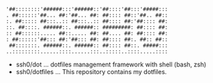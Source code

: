 

    '##::::::::'######:::'######::'##::::'##:::'#####:::
    . ##::::::'##... ##:'##... ##: ##:::: ##::'##.. ##::
    :. ##::::: ##:::..:: ##:::..:: ##:::: ##:'##:::: ##:
    ::. ##::::. ######::. ######:: #########: ##:::: ##:
    :: ##::::::..... ##::..... ##: ##.... ##: ##:::: ##:
    : ##::::::'##::: ##:'##::: ##: ##:::: ##:. ##:: ##::
     ##:::::::. ######::. ######:: ##:::: ##::. #####:::
    ..:::::::::......::::......:::..:::::..::::.....::::



<!--
**ssh0/ssh0** is a ✨ _special_ ✨ repository because its `README.md` (this file) appears on your GitHub profile.

Here are some ideas to get you started:

- 🔭 I’m currently working on ...
- 🌱 I’m currently learning ...
- 👯 I’m looking to collaborate on ...
- 🤔 I’m looking for help with ...
- 💬 Ask me about ...
- 📫 How to reach me: ...
- 😄 Pronouns: ...
- ⚡ Fun fact: ...
-->

- ssh0/dot ... dotfiles management framework with shell (bash, zsh)
- ssh0/dotfiles ... This repository contains my dotfiles.

